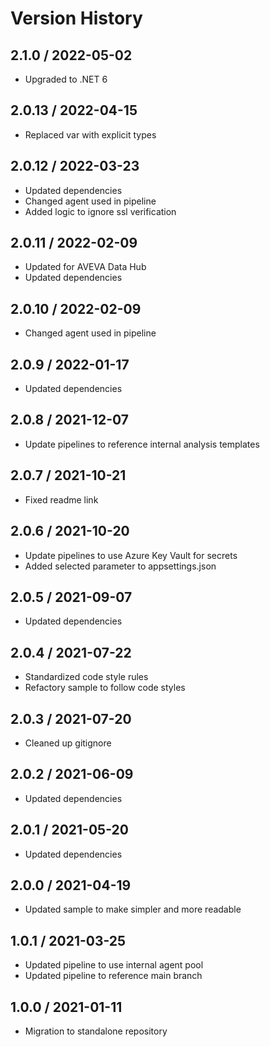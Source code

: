 # Version History

## 2.1.0 / 2022-05-02

- Upgraded to .NET 6

## 2.0.13 / 2022-04-15

- Replaced var with explicit types

## 2.0.12 / 2022-03-23

- Updated dependencies
- Changed agent used in pipeline
- Added logic to ignore ssl verification

## 2.0.11 / 2022-02-09

- Updated for AVEVA Data Hub
- Updated dependencies

## 2.0.10 / 2022-02-09

- Changed agent used in pipeline

## 2.0.9 / 2022-01-17

- Updated dependencies

## 2.0.8 / 2021-12-07

- Update pipelines to reference internal analysis templates

## 2.0.7 / 2021-10-21

- Fixed readme link

## 2.0.6 / 2021-10-20

- Update pipelines to use Azure Key Vault for secrets
- Added selected parameter to appsettings.json

## 2.0.5 / 2021-09-07

- Updated dependencies

## 2.0.4 / 2021-07-22

- Standardized code style rules
- Refactory sample to follow code styles

## 2.0.3 / 2021-07-20

- Cleaned up gitignore

## 2.0.2 / 2021-06-09

- Updated dependencies

## 2.0.1 / 2021-05-20

- Updated dependencies

## 2.0.0 / 2021-04-19

- Updated sample to make simpler and more readable

## 1.0.1 / 2021-03-25

- Updated pipeline to use internal agent pool
- Updated pipeline to reference main branch

## 1.0.0 / 2021-01-11

- Migration to standalone repository
